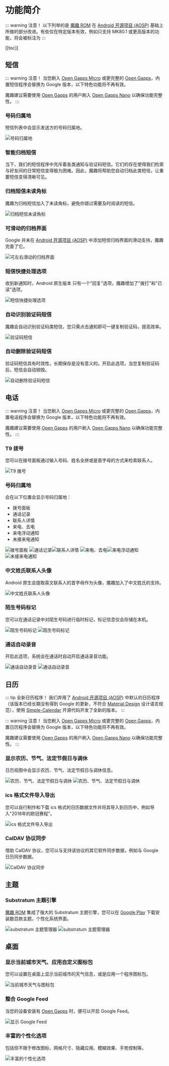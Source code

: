 # 功能简介

::: warning 注意！
以下列举的是 [魔趣 ROM](https://download.mokeedev.com/) 在 [Android 开源项目 (AOSP)](https://source.android.com/) 基础上所做的部分改进。有些仅在特定版本有效，例如只支持 MK80.1 或更高版本的功能，将会被标注为 <Badge text="MK80.1+"/>
:::

[[toc]]

## 短信

::: warning 注意！
当您刷入 [Open Gapps Micro](https://github.com/opengapps/opengapps/wiki/Micro-Package) 或更完整的 [Open Gapps](https://opengapps.org/)，内置短信程序会替换为 Google 版本，以下特色功能将不再有效。

魔趣建议需要使用 [Open Gapps](https://opengapps.org/) 的用户刷入 [Open Gapps Nano](https://github.com/opengapps/opengapps/wiki/Nano-Package) 以确保功能完整性。
:::

### 号码归属地

短信列表中会显示发送方的号码归属地。<Badge text="MK44.4+"/>

![号码归属地](/screenshots/zh/messaging/location_display.png)

### 智能归档短信

当下，我们的短信程序中充斥着各类通知与验证码短信。它们的存在使得我们检索与好友间的日常短信变得极为困难。因此，魔趣将帮助您自动归档此类短信，让重要短信变得清晰可见。<Badge text="当前支持中国大陆、中国香港、马来西亚与印度号码的识别" type="warn"/> <Badge text="MK71.2+"/>

### 归档短信未读角标

魔趣为归档短信加入了未读角标，避免你错过需要及时阅读的短信。<Badge text="MK71.2+" />

![归档短信未读角标](/screenshots/zh/messaging/unread_badge.png)

### 可滑动的归档界面

Google 并未在 [Android 开源项目 (AOSP)](https://source.android.com/) 中添加短信归档界面的滑动支持，魔趣完善了它。<Badge text="MK60.1+" />

![可左右滑动的归档界面](/screenshots/zh/messaging/swipeable.png)

### 短信快捷处理选项

收到新通知时，Android 原生版本 只有一个"回复"选项，魔趣增加了"拨打"和"已读"选项。<Badge text="MK60.1+" />

![短信快捷处理选项](/screenshots/zh/messaging/quick_message_option.png)

### 自动识别验证码短信

魔趣会自动识别验证码类短信，您只需点击通知即可一键复制验证码，提高效率。<Badge text="MK60.1+"/>

![验证码短信](/screenshots/zh/messaging/captcha_notification.png)

### 自动删除验证码短信

验证码短信具有时效性，长期保存是没有意义的。开启此选项，当您复制验证码后，短信会自动销毁。<Badge text="MK71.2+"/>

![自动删除验证码短信](/screenshots/zh/messaging/captcha_autodelete.png)

## 电话

::: warning 注意！
当您刷入 [Open Gapps Micro](https://github.com/opengapps/opengapps/wiki/Micro-Package) 或更完整的 [Open Gapps](https://opengapps.org/)，内置电话程序会替换为 Google 版本，以下特色功能将不再有效。

魔趣建议需要使用 [Open Gapps](https://opengapps.org/) 的用户刷入 [Open Gapps Nano](https://github.com/opengapps/opengapps/wiki/Nano-Package) 以确保功能完整性。
:::

### T9 拨号

您可以在拨号面板通过输入号码、姓名全拼或是首字母的方式来检索联系人。<Badge text="当前支持汉语、韩语、希腊语、俄语、希伯来语和乌克兰语" type="warn"/> <Badge text="MK44.4+" />

![T9 拨号](/screenshots/zh/phone/dialer_t9.png)

### 号码归属地

会在以下位置会显示号码归属地<Badge text="MK44.4+" />：

* 拨号面板
* 通话记录
* 联系人详情
* 来电、去电
* 来电浮动通知
* 未接来电通知

![拨号面板](/screenshots/zh/phone/dialer_location.png) ![通话记录](/screenshots/zh/phone/call_log_location.png)![联系人详情](/screenshots/zh/phone/contact_location.png) ![来电、去电](/screenshots/zh/phone/incall_location.png)![来电浮动通知](/screenshots/zh/phone/heads-up_notification.png) ![未接来电通知](/screenshots/zh/phone/missed_call.png)

### 中文姓氏联系人头像

Android 原生会提取英文联系人的首字母作为头像，魔趣加入了中文姓氏的支持。<Badge text="MK71.2+" />

![中文姓氏联系人头像](/screenshots/zh/phone/chinese_letter.png)

### 陌生号码标记

您可以在通话记录中对陌生号码进行临时标记，标记信息仅会存储在本机。<Badge text="MK71.2+" />

![陌生号码标记](/screenshots/zh/phone/mark_phone_number_01.png) ![陌生号码标记](/screenshots/zh/phone/mark_phone_number_02.png)

### 通话自动录音

开启此选项，系统会在通话时自动开启通话录音功能。<Badge text="依赖设备内核支持，若您的设备不存在此选项，请向设备维护者发出请求。" type="warn"/> <Badge text="MK71.2+" />

![通话自动录音](/screenshots/zh/phone/call_recording_01.png) ![通话自动录音](/screenshots/zh/phone/call_recording_02.png)

## 日历

::: tip 全新日历程序！
我们弃用了 [Android 开源项目 (AOSP)](https://source.android.com/) 中默认的日历程序（该版本已经长期没有得到 Google 的更新，不符合 [Material Design](https://material.io/) 设计语言规范），使用 [Simple-Calendar](https://github.com/SimpleMobileTools/Simple-Calendar) 开源代码开发了全新的版本。
:::

::: warning 注意！
当您刷入 [Open Gapps Micro](https://github.com/opengapps/opengapps/wiki/Micro-Package) 或更完整的 [Open Gapps](https://opengapps.org/)，内置日历程序会替换为 Google 版本，以下特色功能将不再有效。

魔趣建议需要使用 [Open Gapps](https://opengapps.org/) 的用户刷入 [Open Gapps Nano](https://github.com/opengapps/opengapps/wiki/Nano-Package) 以确保功能完整性。
:::

### 显示农历、节气、法定节假日与调休

日历视图中会显示农历、节气、法定节假日与调休信息。<Badge text="MK71.2+" />

![农历、节气、法定节假日与调休](/screenshots/zh/calendar/calendar_festival_01.png) ![农历、节气、法定节假日与调休](/screenshots/zh/calendar/calendar_festival_02.png)

### ics 格式文件导入导出

您可以自行制作和下载 ics 格式的日历数据文件并将其导入到日历中，例如导入"2018年的欧冠赛程"。<Badge text="MK71.2+" />

![ics 格式文件导入导出](/screenshots/zh/calendar/calendar_ics.png)

### CalDAV 协议同步

借助 CalDAV 协议，您可以与支持该协议的其它软件同步数据，例如与 Google 日历同步数据。<Badge text="MK71.2+" />

![CalDAV 协议同步](/screenshots/zh/calendar/calendar_CalDAV.png)

## 主题

### Substratum 主题引擎

[魔趣 ROM](https://download.mokeedev.com/) 集成了强大的 Substratum 主题引擎，您可以在 [Google Play](https://play.google.com/store/search?q=substratum+theme&c=apps) 下载安装数百款主题，个性化系统界面。<Badge text="MK71.2+" />

![substratum 主题管理器](/screenshots/zh/theme/substratum_01.png) ![substratum 主题管理器](/screenshots/zh/theme/substratum_02.png)

## 桌面

### 显示当前城市天气、应用自定义图标包

您可以设置在桌面上显示当前城市的天气信息，或是应用一个程序图标包。<Badge text="MK71.2+" />

![当前城市天气与图标包](/screenshots/zh/launcher/lawnchair_home.png)

### 整合 Google Feed

当您的设备安装有 [Open Gapps](https://opengapps.org/) 时，便可以开启 Google Feed。<Badge text="MK71.2+" />

![显示 Google Feed](/screenshots/zh/launcher/lawnchair_feed.png)

### 丰富的个性化选项

包括但不限于修改图标、网格尺寸、隐藏应用、模糊效果、手势控制等。<Badge text="MK71.2+" />

![丰富的个性化选项](/screenshots/zh/launcher/lawnchair_settings.png)